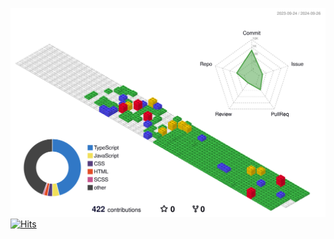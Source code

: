 ![](./profile-3d-contrib/profile-gitblock.svg)
[![Hits](https://hits.seeyoufarm.com/api/count/incr/badge.svg?url=https%3A%2F%2Fgithub.com%2Fhyooo11&count_bg=%23FFBC47&title_bg=%234B3B28&icon=awesomelists.svg&icon_color=%23FFFFFF&title=hits&edge_flat=true)](https://hits.seeyoufarm.com)
